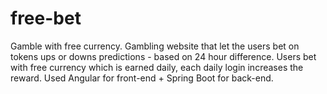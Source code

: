 # free-bet
Gamble with free currency.
Gambling website that let the users bet on tokens ups or downs predictions - based on 24 hour difference.
Users bet with free currency which is earned daily, each daily login increases the reward.
Used Angular for front-end + Spring Boot for back-end.
